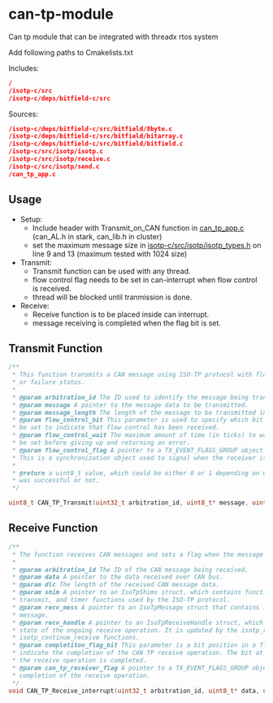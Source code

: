 # can-tp-module
Can tp module that can be integrated with threadx rtos system

Add following paths to Cmakelists.txt 

Includes:
```cmake
/
/isotp-c/src
/isotp-c/deps/bitfield-c/src
```

Sources:
```cmake
/isotp-c/deps/bitfield-c/src/bitfield/8byte.c
/isotp-c/deps/bitfield-c/src/bitfield/bitarray.c
/isotp-c/deps/bitfield-c/src/bitfield/bitfield.c
/isotp-c/src/isotp/isotp.c
/isotp-c/src/isotp/receive.c
/isotp-c/src/isotp/send.c
/can_tp_app.c
```

## Usage
- Setup:
    - Include header with Transmit_on_CAN function in [can_tp_app.c](can_tp_app.c) (can_AL.h in stark, can_lib.h in cluster)
    - set the maximum message size in [isotp-c/src/isotp/isotp_types.h](isotp-c/src/isotp/isotp_types.h) on line 9 and 13 (maximum tested with 1024 size)
- Transmit:
    - Transmit function can be used with any thread. 
    - flow control flag needs to be set in can-interrupt when flow control is received.
    - thread will be blocked until tranmission is done.
- Receive:
    - Receive function is to be placed inside can interrupt.
    - message receiving is completed when the flag bit is set.

## Transmit Function
```c
/**
 * This function transmits a CAN message using ISO-TP protocol with flow control and returns a success
 * or failure status.
 * 
 * @param arbitration_id The ID used to identify the message being transmitted on the CAN bus.
 * @param message A pointer to the message data to be transmitted.
 * @param message_length The length of the message to be transmitted in bytes.
 * @param flow_control_bit This parameter is used to specify which bit in the event flags group should
 * be set to indicate that flow control has been received.
 * @param flow_control_wait The maximum amount of time (in ticks) to wait for the flow control flag to
 * be set before giving up and returning an error.
 * @param flow_control_flag A pointer to a TX_EVENT_FLAGS_GROUP object that is used for flow control.
 * This is a synchronization object used to signal when the receiver is ready to receive more data.
 * 
 * @return a uint8_t value, which could be either 0 or 1 depending on whether the message transmission
 * was successful or not.
 */

uint8_t CAN_TP_Transmit(uint32_t arbitration_id, uint8_t* message, uint16_t message_length, unsigned long flow_control_bit, unsigned long flow_control_wait, TX_EVENT_FLAGS_GROUP* flow_control_flag);
```

## Receive Function
```c
/**
 * The function receives CAN messages and sets a flag when the message is completed.
 * 
 * @param arbitration_id The ID of the CAN message being received.
 * @param data A pointer to the data received over CAN bus.
 * @param dlc The length of the received CAN message data.
 * @param shim A pointer to an IsoTpShims struct, which contains function pointers for printf, CAN
 * transmit, and timer functions used by the ISO-TP protocol.
 * @param recv_mess A pointer to an IsoTpMessage struct that contains information about the received
 * message.
 * @param recv_handle A pointer to an IsoTpReceiveHandle struct, which is used to keep track of the
 * state of the ongoing receive operation. It is updated by the isotp_receive and
 * isotp_continue_receive functions.
 * @param completiton_flag_bit This parameter is a bit position in a flag variable that is used to
 * indicate the completion of the CAN TP receive operation. The bit at this position will be set when
 * the receive operation is completed.
 * @param can_tp_receiver_flag A pointer to a TX_EVENT_FLAGS_GROUP object that is used to signal the
 * completion of the receive operation.
 */
void CAN_TP_Receive_interrupt(uint32_t arbitration_id, uint8_t* data, uint16_t dlc, IsoTpShims *shim, IsoTpMessage* recv_mess, IsoTpReceiveHandle* recv_handle, ULONG completiton_flag_bit, TX_EVENT_FLAGS_GROUP* can_tp_receiver_flag);
```
